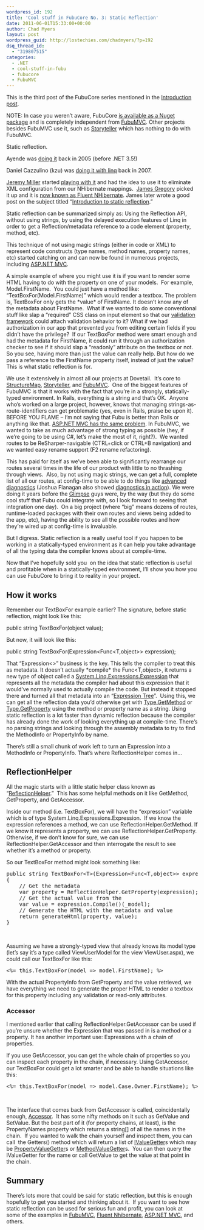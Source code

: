 ```yaml
---
wordpress_id: 192
title: 'Cool stuff in FubuCore No. 3: Static Reflection'
date: 2011-06-01T15:33:00+00:00
author: Chad Myers
layout: post
wordpress_guid: http://lostechies.com/chadmyers/?p=192
dsq_thread_id:
  - "319807515"
categories:
  - .NET
  - cool-stuff-in-fubu
  - fubucore
  - FubuMVC
---
```

This is the third post of the FubuCore series mentioned in the [Introduction post](https://lostechies.com/chadmyers/2011/05/30/cool-stuff-in-fubucore-and-fubumvc-series/).

NOTE: In case you weren’t aware, FubuCore [is available as a Nuget package](http://www.nuget.org/List/Packages/FubuCore) and is completely independent from [FubuMVC](http://fubumvc.com/). Other projects besides FubuMVC use it, such as [Storyteller](https://github.com/storyteller/storyteller) which has nothing to do with FubuMVC.

Static reflection.

Ayende was [doing it](http://ayende.com/blog/779/static-reflection) back in 2005 (before .NET 3.5!)

Daniel Cazzulino (kzu) was [doing it with linq](http://blogs.clariusconsulting.net/kzu/statically-typed-reflection-with-linq/) back in 2007.

[Jeremy Miller](http://codebetter.com/jeremymiller/) started [playing with it](http://codebetter.com/jeremymiller/2008/06/19/working-faster-and-fewer-mapping-errors-with-nhibernate/) and had the idea to use it to eliminate XML configuration from our NHibernate mappings.&nbsp; [James Gregory](https://lostechies.com/jamesgregory/) picked it up and it is [now known as Fluent NHibernate](http://jagregory.com/writings/introducing-fluent-nhibernate/). James later wrote a good post on the subject titled “[Introduction to static reflection](http://jagregory.com/writings/introduction-to-static-reflection/).”

Static reflection can be summarized simply as: Using the Reflection API, without using strings, by using the delayed execution features of Linq in order to get a Reflection/metadata reference to a code element (property, method, etc).

This technique of not using magic strings (either in code or XML) to represent code constructs (type names, method names, property names, etc) started catching on and can now be found in numerous projects, including [ASP.NET MVC](http://weblogs.asp.net/scottgu/archive/2010/01/10/asp-net-mvc-2-strongly-typed-html-helpers.aspx).

A simple example of where you might use it is if you want to render some HTML having to do with the property on one of your models.&nbsp; For example, Model.FirstName.&nbsp; You could just have a method like:&nbsp; “TextBoxFor(Model.FirstName)” which would render a textbox. The problem is, TextBoxFor only gets the \*value\* of FirstName. It doesn’t know any of the metadata about FirstName.&nbsp; What if we wanted to do some conventional stuff like slap a “required” CSS class on input element so that our [validation framework](http://bassistance.de/jquery-plugins/jquery-plugin-validation/) could attach validation behavior to it? What if we had authorization in our app that prevented you from editing certain fields if you didn’t have the privilege?&nbsp; If our TextBoxFor method were smart enough and had the metadata for FirstName, it could run it through an authorization checker to see if it should slap a “readonly” attribute on the textbox or not.&nbsp; So you see, having more than just the value can really help. But how do we pass a reference to the FirstName property itself, instead of just the value?&nbsp; This is what static reflection is for.

We use it extensively in almost all our projects at Dovetail.&nbsp; It’s core to [StructureMap](https://github.com/structuremap/structuremap), [Storyteller](https://github.com/storyteller/storyteller), and [FubuMVC](http://fubumvc.com/).&nbsp; One of the biggest features of FubuMVC is that it works with the fact that you’re in a strongly, statically-typed environment. In Rails, everything is a string and that’s OK.&nbsp; Anyone who’s worked on a large project, however, knows that managing strings-as-route-identifiers can get problematic (yes, even in Rails, praise be upon it). BEFORE YOU FLAME – I’m not saying that Fubu is better than Rails or anything like that. [ASP.NET MVC has the same problem](http://wekeroad.com/post/6012451652/referencing-routes-in-asp-net-mvc-the-rails-way). In FubuMVC, we wanted to take as much advantage of strong typing as possible (hey, if we’re going to be using C#, let’s make the most of it, right?).&nbsp; We wanted routes to be ReSharper-navigable (CTRL+click or CTRL+B navigation) and we wanted easy rename support (F2 rename refactoring).

This has paid for itself as we’ve been able to significantly rearrange our routes several times in the life of our product with little to no thrashing through views.&nbsp; Also, by not using magic strings, we can get a full, complete list of all our routes, at config-time to be able to do things like [advanced diagnostics](http://guides.fubumvc.com/getting_started.html#howdidthatstuffgetthere) (Joshua Flanagan also showed [diagnostics in action](https://lostechies.com/joshuaflanagan/2010/01/18/fubumvc-define-your-actions-your-way/)). We were doing it years before the [Glimpse](http://getglimpse.com/) guys were, by the way (but they do some cool stuff that Fubu could integrate with, so I look forward to seeing that integration one day).&nbsp; On a big project (where “big” means dozens of routes, runtime-loaded packages with their own routes and views being added to the app, etc), having the ability to see all the possible routes and how they’re wired up at config-time is invaluable.

But I digress. Static reflection is a really useful tool if you happen to be working in a statically-typed environment as it can help you take advantage of all the typing data the compiler knows about at compile-time.

Now that I’ve hopefully sold you&nbsp; on the idea that static reflection is useful and profitable when in a statically-typed environment, I’ll show you how you can use FubuCore to bring it to reality in your project.

## How it works

Remember our TextBoxFor example earlier? The signature, before static reflection, might look like this:

public string TextBoxFor(object value);

But now, it will look like this:

public string TextBoxFor<T>(Expression<Func<T,object>> expression);

That “Expression<>&#8221; business is the key. This tells the compiler to treat this as metadata. It doesn’t actually \*compile\* the Func<T,object>, it returns a new type of object called a [System.Linq.Expressions.Expression](http://msdn.microsoft.com/en-us/library/bb335710.aspx) that represents all the metadata the compiler had about this expression that it would’ve normally used to actually compile the code. But instead it stopped there and turned all that metadata into an “[Expression Tree](http://msdn.microsoft.com/en-us/library/bb397951.aspx)”.&nbsp; Using this, we can get all the reflection data you’d otherwise get with [Type.GetMethod](http://msdn.microsoft.com/en-us/library/system.type.getmethod.aspx) or [Type.GetProperty](http://msdn.microsoft.com/en-us/library/system.type.getproperty.aspx) using the method or property name as a string. Using static reflection is a lot faster than dynamic reflection because the compiler has already done the work of looking everything up at compile-time. There’s no parsing strings and looking through the assembly metadata to try to find the MethodInfo or PropertyInfo by name.

There’s still a small chunk of work left to turn an Expression into a MethodInfo or PropertyInfo. That’s where ReflectionHelper comes in…

## ReflectionHelper

All the magic starts with a little static helper class known as “[ReflectionHelper](https://github.com/DarthFubuMVC/fubucore/blob/master/src/FubuCore/Reflection/ReflectionHelper.cs).”&nbsp; This has some helpful methods on it like GetMethod, GetProperty, and GetAccessor.

Inside our method (i.e. TextBoxFor), we will have the “expression” variable which is of type System.Linq.Expressions.Expression.&nbsp; If we know the expression references a method, we can use ReflectionHelper.GetMethod. If we know it represents a property, we can use ReflectionHelper.GetProperty. Otherwise, if we don’t know for sure, we can use ReflectionHelper.GetAccessor and then interrogate the result to see whether it’s a method or property.

So our TextBoxFor method might look something like:

<pre class="brush:csharp">public string TextBoxFor&lt;T&gt;(Expression&lt;Func&lt;T,object&gt;&gt; expression)
{
    // Get the metadata
    var property = ReflectionHelper.GetProperty(expression);
    // Get the actual value from the 
    var value = expression.Compile()(_model);
    // Generate the HTML with the metadata and value
    return generateHtml(property, value);
}</pre>

&nbsp;

Assuming we have a strongly-typed view that already knows its model type (let’s say it’s a type called ViewUserModel for the view ViewUser.aspx), we could call our TextBoxFor like this:

<pre class="brush:csharp">&lt;%= this.TextBoxFor(model =&gt; model.FirstName); %&gt;</pre>

With the actual PropertyInfo from GetProperty and the value retrieved, we have everything we need to generate the proper HTML to render a textbox for this property including any validation or read-only attributes.

### Accessor

I mentioned earlier that calling ReflectionHelper.GetAccessor can be used if you’re unsure whether the Expression that was passed in is a method or a property. It has another important use: Expressions with a chain of properties.

If you use GetAccessor, you can get the whole chain of properties so you can inspect each property in the chain, if necessary. Using GetAccessor, our TextBoxFor could get a lot smarter and be able to handle situations like this:

<pre class="brush:csharp">&lt;%= this.TextBoxFor(model =&gt; model.Case.Owner.FirstName); %&gt;</pre>

&nbsp;

The interface that comes back from GetAccessor is called, coincidentally enough, [Accessor](https://github.com/DarthFubuMVC/fubucore/blob/master/src/FubuCore/Reflection/Accessor.cs).&nbsp; It has some nifty methods on it such as GetValue and SetValue. But the best part of it (for property chains, at least), is the PropertyNames property which returns a string[] of all the names in the chain.&nbsp; If you wanted to walk the chain yourself and inspect them, you can call&nbsp; the Getters() method which will return a list of [IValueGetter](https://github.com/DarthFubuMVC/fubucore/blob/master/src/FubuCore/Reflection/IValueGetter.cs)s which may be [PropertyValueGetter](https://github.com/DarthFubuMVC/fubucore/blob/master/src/FubuCore/Reflection/PropertyValueGetter.cs)s or [MethodValueGetter](https://github.com/DarthFubuMVC/fubucore/blob/master/src/FubuCore/Reflection/MethodValueGetter.cs)s.&nbsp; You can then query the IValueGetter for the name or call GetValue to get the value at that point in the chain.

## Summary

<p align="left">
  There’s lots more that could be said for static reflection, but this is enough hopefully to get you started and thinking about it.&nbsp; If you want to see how static reflection can be used for serious fun and profit, you can look at some of the examples in <a href="https://github.com/DarthFubuMVC/fubumvc/blob/master/src/FubuMVC.Core/UI/FubuPageExtensions.cs#L95">FubuMVC</a>, <a href="http://fluentnhibernate.org">Fluent Nhibernate</a>, <a href="http://www.asp.net/mvc">ASP.NET MVC</a>, and others.
</p>